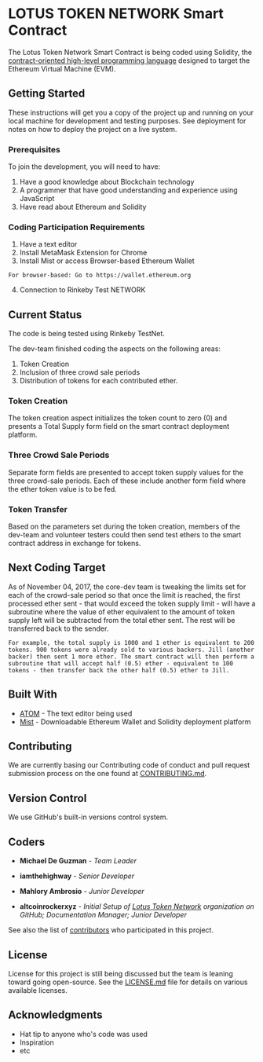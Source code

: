 # LOTUS TOKEN NETWORK Smart Contract

The Lotus Token Network Smart Contract is being coded using Solidity, the [contract-oriented high-level programming language](https://solidity.readthedocs.io/en/develop/) designed to target the Ethereum Virtual Machine (EVM).

## Getting Started

These instructions will get you a copy of the project up and running on your local machine for development and testing purposes. See deployment for notes on how to deploy the project on a live system.

### Prerequisites

To join the development, you will need to have:
1. Have a good knowledge about Blockchain technology
2. A programmer that have good understanding and experience using JavaScript
3. Have read about Ethereum and Solidity

### Coding Participation Requirements

1. Have a text editor
2. Install MetaMask Extension for Chrome
3. Install Mist or access Browser-based Ethereum Wallet

```
For browser-based: Go to https://wallet.ethereum.org
```

4. Connection to Rinkeby Test NETWORK


## Current Status

The code is being tested using Rinkeby TestNet.

The dev-team finished coding the aspects on the following areas:
1. Token Creation
2. Inclusion of three crowd sale periods
3. Distribution of tokens for each contributed ether.

### Token Creation

The token creation aspect initializes the token count to zero (0) and presents a Total Supply form field on the smart contract deployment platform.

### Three Crowd Sale Periods

Separate form fields are presented to accept token supply values for the three crowd-sale periods.
Each of these include another form field where the ether token value is to be fed.  

### Token Transfer

Based on the parameters set during the token creation, members of the dev-team and volunteer testers could then send test ethers to the smart contract address in exchange for tokens.

## Next Coding Target

As of November 04, 2017, the core-dev team is tweaking the limits set for each of the crowd-sale period so that once the limit is reached, the first processed ether sent - that would exceed the token supply limit - will have a subroutine where the value of ether equivalent to the amount of token supply left will be subtracted from the total ether sent. The rest will be transferred back to the sender.

```
For example, the total supply is 1000 and 1 ether is equivalent to 200 tokens. 900 tokens were already sold to various backers. Jill (another backer) then sent 1 more ether. The smart contract will then perform a subroutine that will accept half (0.5) ether - equivalent to 100 tokens - then transfer back the other half (0.5) ether to Jill.
```

## Built With

* [ATOM](https://atom.io/) - The text editor being used
* [Mist](https://github.com/ethereum/mist/releases) - Downloadable Ethereum Wallet and Solidity deployment platform

## Contributing

We are currently basing our Contributing code of conduct and pull request submission process on the one found at  [CONTRIBUTING.md](https://gist.github.com/PurpleBooth/b24679402957c63ec426).

## Version Control

We use GitHub's built-in versions control system.

## Coders

* **Michael De Guzman** - *Team Leader*

* **iamthehighway** - *Senior Developer*

* **Mahlory Ambrosio** - *Junior Developer*

* **altcoinrockerxyz** - *Initial Setup of [Lotus Token Network](https://github.com/Lotus-Token-Network) organization on GitHub; Documentation Manager; Junior Developer*

See also the list of [contributors](https://github.com/Lotus-Token-Network/TC/graphs/contributors) who participated in this project.

## License

License for this project is still being discussed but the team is leaning toward going open-source. See the [LICENSE.md](LICENSE.md) file for details on various available licenses.

## Acknowledgments

* Hat tip to anyone who's code was used
* Inspiration
* etc
